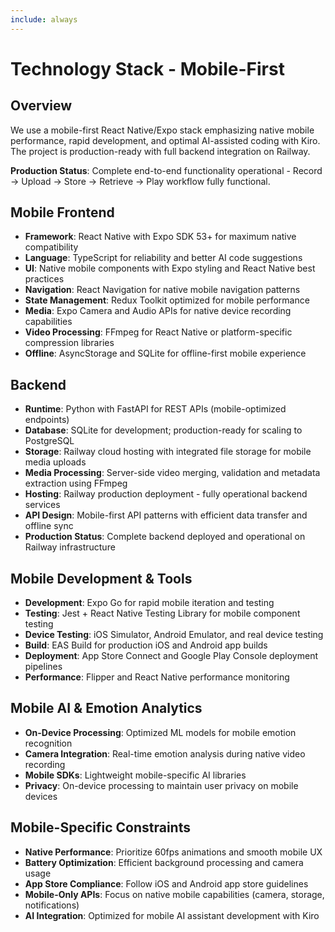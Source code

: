 ```yaml
---
include: always
---
```


# Technology Stack - Mobile-First

## Overview  
We use a mobile-first React Native/Expo stack emphasizing native mobile performance, rapid development, and optimal AI-assisted coding with Kiro. The project is production-ready with full backend integration on Railway.

**Production Status**: Complete end-to-end functionality operational - Record → Upload → Store → Retrieve → Play workflow fully functional.

## Mobile Frontend  
- **Framework**: React Native with Expo SDK 53+ for maximum native compatibility
- **Language**: TypeScript for reliability and better AI code suggestions
- **UI**: Native mobile components with Expo styling and React Native best practices
- **Navigation**: React Navigation for native mobile navigation patterns
- **State Management**: Redux Toolkit optimized for mobile performance
- **Media**: Expo Camera and Audio APIs for native device recording capabilities
- **Video Processing**: FFmpeg for React Native or platform-specific compression libraries
- **Offline**: AsyncStorage and SQLite for offline-first mobile experience

## Backend  
- **Runtime**: Python with FastAPI for REST APIs (mobile-optimized endpoints)
- **Database**: SQLite for development; production-ready for scaling to PostgreSQL
- **Storage**: Railway cloud hosting with integrated file storage for mobile media uploads
- **Media Processing**: Server-side video merging, validation and metadata extraction using FFmpeg
- **Hosting**: Railway production deployment - fully operational backend services
- **API Design**: Mobile-first API patterns with efficient data transfer and offline sync
- **Production Status**: Complete backend deployed and operational on Railway infrastructure

## Mobile Development & Tools  
- **Development**: Expo Go for rapid mobile iteration and testing
- **Testing**: Jest + React Native Testing Library for mobile component testing
- **Device Testing**: iOS Simulator, Android Emulator, and real device testing
- **Build**: EAS Build for production iOS and Android app builds
- **Deployment**: App Store Connect and Google Play Console deployment pipelines
- **Performance**: Flipper and React Native performance monitoring

## Mobile AI & Emotion Analytics  
- **On-Device Processing**: Optimized ML models for mobile emotion recognition
- **Camera Integration**: Real-time emotion analysis during native video recording
- **Mobile SDKs**: Lightweight mobile-specific AI libraries
- **Privacy**: On-device processing to maintain user privacy on mobile devices

## Mobile-Specific Constraints  
- **Native Performance**: Prioritize 60fps animations and smooth mobile UX
- **Battery Optimization**: Efficient background processing and camera usage
- **App Store Compliance**: Follow iOS and Android app store guidelines
- **Mobile-Only APIs**: Focus on native mobile capabilities (camera, storage, notifications)
- **AI Integration**: Optimized for mobile AI assistant development with Kiro  